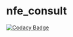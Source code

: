 # nfe_consult

[![Codacy Badge](https://api.codacy.com/project/badge/Grade/73207d262b9b45a7b769308aac374cc6)](https://app.codacy.com/app/victorpb/consult_nfe?utm_source=github.com&utm_medium=referral&utm_content=victtorvpb/consult_nfe&utm_campaign=Badge_Grade_Settings)